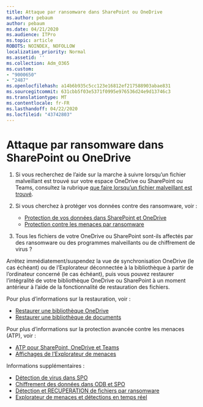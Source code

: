 ```yaml
---
title: Attaque par ransomware dans SharePoint ou OneDrive
ms.author: pebaum
author: pebaum
ms.date: 04/21/2020
ms.audience: ITPro
ms.topic: article
ROBOTS: NOINDEX, NOFOLLOW
localization_priority: Normal
ms.assetid: ''
ms.collection: Adm_O365
ms.custom:
- "9000650"
- "2487"
ms.openlocfilehash: a14b6b935c5cc123e16812ef217588903abae831
ms.sourcegitcommit: 631cbb5f03e5371f0995e976536d24e9d13746c3
ms.translationtype: MT
ms.contentlocale: fr-FR
ms.lasthandoff: 04/22/2020
ms.locfileid: "43742803"
---
```

# <a name="ransomware-attack-in-sharepoint-or-onedrive"></a>Attaque par ransomware dans SharePoint ou OneDrive

1.  Si vous recherchez de l’aide sur la marche à suivre lorsqu’un fichier malveillant est trouvé sur votre espace OneDrive ou SharePoint ou Teams, consultez la rubrique [que faire lorsqu’un fichier malveillant est trouvé](https://support.office.com/en-ie/article/what-to-do-when-a-malicious-file-is-found-in-sharepoint-online-onedrive-or-microsoft-teams-01e902ad-a903-4e0f-b093-1e1ac0c37ad2).
2. Si vous cherchez à protéger vos données contre des ransomware, voir :
    - [Protection de vos données dans SharePoint et OneDrive](https://docs.microsoft.com/sharepoint/safeguarding-your-data) 
    - [Protection contre les menaces par ransomware](https://docs.microsoft.com/windows/security/threat-protection/intelligence/ransomware-malware)    

3.  Tous les fichiers de votre OneDrive ou SharePoint sont-ils affectés par des ransomware ou des programmes malveillants ou de chiffrement de virus ? 

Arrêtez immédiatement/suspendez la vue de synchronisation OneDrive (le cas échéant) ou de l’Explorateur déconnectée à la bibliothèque à partir de l’ordinateur concerné (le cas échéant), puis vous pouvez restaurer l’intégralité de votre bibliothèque OneDrive ou SharePoint à un moment antérieur à l’aide de la fonctionnalité de restauration des fichiers. 

Pour plus d’informations sur la restauration, voir :

- [Restaurer une bibliothèque OneDrive](https://support.office.com/article/restore-your-onedrive-fa231298-759d-41cf-bcd0-25ac53eb8a150)
- [Restaurer une bibliothèque de documents](https://support.office.com/article/restore-a-document-library-317791c3-8bd0-4dfd-8254-3ca90883d39a)

Pour plus d’informations sur la protection avancée contre les menaces (ATP), voir :
- [ATP pour SharePoint, OneDrive et Teams](https://docs.microsoft.com/office365/securitycompliance/atp-for-spo-odb-and-teams)
- [Affichages de l’Explorateur de menaces](https://docs.microsoft.com/office365/securitycompliance/threat-explorer-views)

Informations supplémentaires :

- [Détection de virus dans SPO](https://docs.microsoft.com/office365/securitycompliance/virus-detection-in-spo)</br>
- [Chiffrement des données dans ODB et SPO](https://docs.microsoft.com/office365/securitycompliance/data-encryption-in-odb-and-spo)</br>
- [Détection et RECUPERATION de fichiers par ransomware](https://support.office.com/article/Ransomware-detection-and-recovering-your-files-0d90ec50-6bfd-40f4-acc7-b8c12c73637f)</br>
- [Explorateur de menaces et détections en temps réel](https://docs.microsoft.com/office365/securitycompliance/threat-explorer-views)